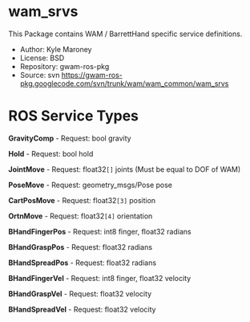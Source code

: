 # wam\_srvs #

This Package contains WAM / BarrettHand specific service definitions.

  * Author: Kyle Maroney
  * License: BSD
  * Repository: gwam-ros-pkg
  * Source: svn https://gwam-ros-pkg.googlecode.com/svn/trunk/wam/wam_common/wam_srvs

# ROS Service Types #

**GravityComp** - Request: bool gravity

**Hold** - Request: bool hold

**JointMove** - Request: float32`[]` joints (Must be equal to DOF of WAM)

**PoseMove** - Request: geometry\_msgs/Pose pose

**CartPosMove** - Request: float32`[3]` position

**OrtnMove** - Request: float32`[4]` orientation

**BHandFingerPos** - Request: int8 finger, float32 radians

**BHandGraspPos** - Request: float32 radians

**BHandSpreadPos** - Request: float32 radians

**BHandFingerVel** - Request: int8 finger, float32 velocity

**BHandGraspVel** - Request: float32 velocity

**BHandSpreadVel** - Request: float32 velocity